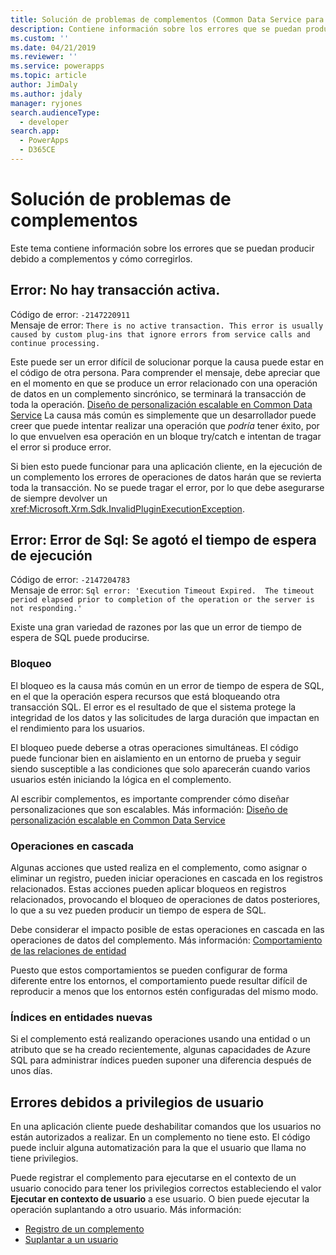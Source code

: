 ```yaml
---
title: Solución de problemas de complementos (Common Data Service para aplicaciones) | Microsoft Docs
description: Contiene información sobre los errores que se puedan producir debido a complementos y cómo corregirlos.
ms.custom: ''
ms.date: 04/21/2019
ms.reviewer: ''
ms.service: powerapps
ms.topic: article
author: JimDaly
ms.author: jdaly
manager: ryjones
search.audienceType:
  - developer
search.app:
  - PowerApps
  - D365CE
---
```

# <a name="troubleshoot-plug-ins"></a>Solución de problemas de complementos 

Este tema contiene información sobre los errores que se puedan producir debido a complementos y cómo corregirlos.

## <a name="error-there-is-no-active-transaction"></a>Error: No hay transacción activa. 

Código de error: `-2147220911`<br />
Mensaje de error: `There is no active transaction. This error is usually caused by custom plug-ins that ignore errors from service calls and continue processing.`

Este puede ser un error difícil de solucionar porque la causa puede estar en el código de otra persona. Para comprender el mensaje, debe apreciar que en el momento en que se produce un error relacionado con una operación de datos en un complemento sincrónico, se terminará la transacción de toda la operación.
[Diseño de personalización escalable en Common Data Service](scalable-customization-design/overview.md) La causa más común es simplemente que un desarrollador puede creer que puede intentar realizar una operación que *podría* tener éxito, por lo que envuelven esa operación en un bloque try/catch e intentan de tragar el error si produce error.

Si bien esto puede funcionar para una aplicación cliente, en la ejecución de un complemento los errores de operaciones de datos harán que se revierta toda la transacción. No se puede tragar el error, por lo que debe asegurarse de siempre devolver un <xref:Microsoft.Xrm.Sdk.InvalidPluginExecutionException>.

## <a name="error-sql-error-execution-timeout-expired"></a>Error: Error de Sql: Se agotó el tiempo de espera de ejecución

Código de error: `-2147204783`<br />
Mensaje de error: `Sql error: 'Execution Timeout Expired.  The timeout period elapsed prior to completion of the operation or the server is not responding.'`

Existe una gran variedad de razones por las que un error de tiempo de espera de SQL puede producirse.

### <a name="blocking"></a>Bloqueo

El bloqueo es la causa más común en un error de tiempo de espera de SQL, en el que la operación espera recursos que está bloqueando otra transacción SQL. El error es el resultado de que el sistema protege la integridad de los datos y las solicitudes de larga duración que impactan en el rendimiento para los usuarios.

El bloqueo puede deberse a otras operaciones simultáneas. El código puede funcionar bien en aislamiento en un entorno de prueba y seguir siendo susceptible a las condiciones que solo aparecerán cuando varios usuarios estén iniciando la lógica en el complemento.

Al escribir complementos, es importante comprender cómo diseñar personalizaciones que son escalables. Más información: [Diseño de personalización escalable en Common Data Service](scalable-customization-design/overview.md)

### <a name="cascade-operations"></a>Operaciones en cascada

Algunas acciones que usted realiza en el complemento, como asignar o eliminar un registro, pueden iniciar operaciones en cascada en los registros relacionados. Estas acciones pueden aplicar bloqueos en registros relacionados, provocando el bloqueo de operaciones de datos posteriores, lo que a su vez pueden producir un tiempo de espera de SQL. 

Debe considerar el impacto posible de estas operaciones en cascada en las operaciones de datos del complemento. Más información: [Comportamiento de las relaciones de entidad](../../maker/common-data-service/entity-relationship-behavior.md)

Puesto que estos comportamientos se pueden configurar de forma diferente entre los entornos, el comportamiento puede resultar difícil de reproducir a menos que los entornos estén configuradas del mismo modo.

### <a name="indexes-on-new-entities"></a>Índices en entidades nuevas

Si el complemento está realizando operaciones usando una entidad o un atributo que se ha creado recientemente, algunas capacidades de Azure SQL para administrar índices pueden suponer una diferencia después de unos días.

## <a name="errors-due-to-user-privileges"></a>Errores debidos a privilegios de usuario

En una aplicación cliente puede deshabilitar comandos que los usuarios no están autorizados a realizar. En un complemento no tiene esto. El código puede incluir alguna automatización para la que el usuario que llama no tiene privilegios.

Puede registrar el complemento para ejecutarse en el contexto de un usuario conocido para tener los privilegios correctos estableciendo el valor **Ejecutar en contexto de usuario** a ese usuario. O bien puede ejecutar la operación suplantando a otro usuario. Más información:
 - [Registro de un complemento](register-plug-in.md)
 - [Suplantar a un usuario](impersonate-a-user.md)

<!-- But if you prefer that the logic in your plug-in adapt to the privileges that the calling user has, you really need to verify the user's privileges in your code.

TODO: Add content that shows how to do this -->